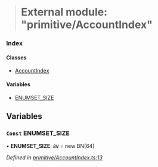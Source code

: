 > # External module: "primitive/AccountIndex"

### Index

#### Classes

* [AccountIndex](../classes/_primitive_accountindex_.accountindex.md)

#### Variables

* [ENUMSET_SIZE](_primitive_accountindex_.md#const-enumset_size)

## Variables

### `Const` ENUMSET_SIZE

• **ENUMSET_SIZE**: *`BN`* =  new BN(64)

*Defined in [primitive/AccountIndex.ts:13](https://github.com/polkadot-js/api/blob/efb38db/packages/types/src/primitive/AccountIndex.ts#L13)*
